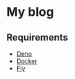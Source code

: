 # My blog

## Requirements

- [Deno](https://deno.com/)
- [Docker](https://docs.docker.com/engine/install/)
- [Fly](https://fly.io/docs/flyctl/install/)
